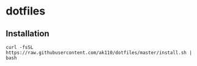 # dotfiles

## Installation

    curl -fsSL https://raw.githubusercontent.com/ak110/dotfiles/master/install.sh | bash

